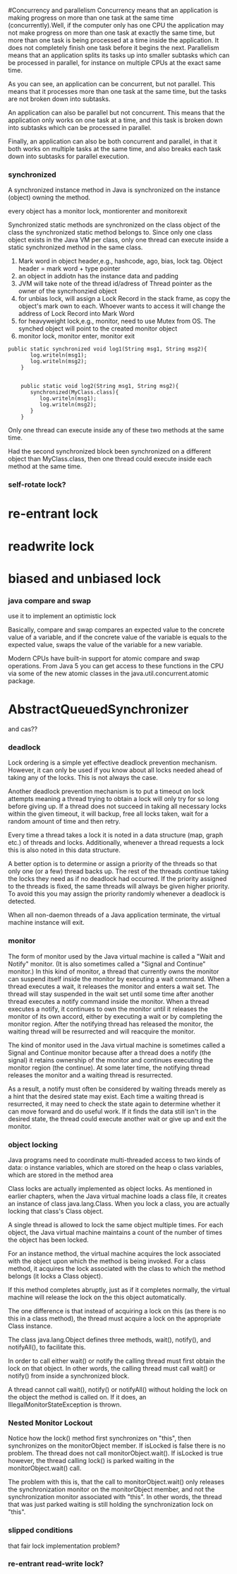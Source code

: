#Concurrency and parallelism
Concurrency means that an application is making progress on more than one task at the same time (concurrently).Well, if the computer only has one CPU the application may not make progress on more than one task at exactly the same time, but more than one task is being processed at a time inside the application. It does not completely finish one task before it begins the next.
Parallelism means that an application splits its tasks up into smaller subtasks which can be processed in parallel, for instance on multiple CPUs at the exact same time.

As you can see, an application can be concurrent, but not parallel. This means that it processes more than one task at the same time, but the tasks are not broken down into subtasks.

An application can also be parallel but not concurrent. This means that the application only works on one task at a time, and this task is broken down into subtasks which can be processed in parallel.

Finally, an application can also be both concurrent and parallel, in that it both works on multiple tasks at the same time, and also breaks each task down into subtasks for parallel execution.

### synchronized

A synchronized instance method in Java is synchronized on the instance (object) owning the method.

every object has a monitor lock, montiorenter and monitorexit

Synchronized static methods are synchronized on the class object of the class the synchronized static method belongs to. Since only one class object exists in the Java VM per class, only one thread can execute inside a static synchronized method in the same class.


1. Mark word in object header,e.g., hashcode, ago, bias, lock tag. Object header = mark word + type pointer
2. an object in addiotn has the instance data and padding
3. JVM will take note of the thread id/adress of Thread pointer  as the owner of the syncrhonzied object
4. for unbias lock, will assign a Lock Record in the stack frame, as copy the object's mark own to each. Whoever wants to access it will change the address of Lock Record into Mark Word
5. for heavyweight lock,e.g., monitor, need to use Mutex from OS. The synched object will point to the created monitor object
6. monitor lock, monitor enter, monitor exit


```
public static synchronized void log1(String msg1, String msg2){
       log.writeln(msg1);
       log.writeln(msg2);
    }

  
    public static void log2(String msg1, String msg2){
       synchronized(MyClass.class){
          log.writeln(msg1);
          log.writeln(msg2);  
       }
    }
```

Only one thread can execute inside any of these two methods at the same time.

Had the second synchronized block been synchronized on a different object than MyClass.class, then one thread could execute inside each method at the same time.


### self-rotate lock?

# re-entrant lock

# readwrite lock


# biased and unbiased lock

### java compare and swap

use it to implement an optimistic lock

Basically, compare and swap compares an expected value to the concrete value of a variable, and if the concrete value of the variable is equals to the expected value, swaps the value of the variable for a new variable.

Modern CPUs have built-in support for atomic compare and swap operations. From Java 5 you can get access to these functions in the CPU via some of the new atomic classes in the java.util.concurrent.atomic package.

# AbstractQueuedSynchronizer
and cas??

### deadlock

Lock ordering is a simple yet effective deadlock prevention mechanism. However, it can only be used if you know about all locks needed ahead of taking any of the locks. This is not always the case.

Another deadlock prevention mechanism is to put a timeout on lock attempts meaning a thread trying to obtain a lock will only try for so long before giving up. If a thread does not succeed in taking all necessary locks within the given timeout, it will backup, free all locks taken, wait for a random amount of time and then retry.

Every time a thread takes a lock it is noted in a data structure (map, graph etc.) of threads and locks. Additionally, whenever a thread requests a lock this is also noted in this data structure.

A better option is to determine or assign a priority of the threads so that only one (or a few) thread backs up. The rest of the threads continue taking the locks they need as if no deadlock had occurred. If the priority assigned to the threads is fixed, the same threads will always be given higher priority. To avoid this you may assign the priority randomly whenever a deadlock is detected.

When all non-daemon threads of a Java application terminate, the virtual machine instance will exit.

### monitor
The form of monitor used by the Java virtual machine is called a "Wait and Notify" monitor. (It is also sometimes called a "Signal and Continue" monitor.) In this kind of monitor, a thread that currently owns the monitor can suspend itself inside the monitor by executing a wait command. When a thread executes a wait, it releases the monitor and enters a wait set. The thread will stay suspended in the wait set until some time after another thread executes a notify command inside the monitor. When a thread executes a notify, it continues to own the monitor until it releases the monitor of its own accord, either by executing a wait or by completing the monitor region. After the notifying thread has released the monitor, the waiting thread will be resurrected and will reacquire the monitor.

The kind of monitor used in the Java virtual machine is sometimes called a Signal and Continue monitor because after a thread does a notify (the signal) it retains ownership of the monitor and continues executing the monitor region (the continue). At some later time, the notifying thread releases the monitor and a waiting thread is resurrected.

As a result, a notify must often be considered by waiting threads merely as a hint that the desired state may exist. Each time a waiting thread is resurrected, it may need to check the state again to determine whether it can move forward and do useful work. If it finds the data still isn't in the desired state, the thread could execute another wait or give up and exit the monitor.

### object locking

Java programs need to coordinate multi-threaded access to two kinds of data: o instance variables, which are stored on the heap o class variables, which are stored in the method area

Class locks are actually implemented as object locks. As mentioned in earlier chapters, when the Java virtual machine loads a class file, it creates an instance of class java.lang.Class. When you lock a class, you are actually locking that class's Class object.

A single thread is allowed to lock the same object multiple times. For each object, the Java virtual machine maintains a count of the number of times the object has been locked.

For an instance method, the virtual machine acquires the lock associated with the object upon which the method is being invoked. For a class method, it acquires the lock associated with the class to which the method belongs (it locks a Class object).

If this method completes abruptly, just as if it completes normally, the virtual machine will release the lock on the this object automatically.

The one difference is that instead of acquiring a lock on this (as there is no this in a class method), the thread must acquire a lock on the appropriate Class instance.


The class java.lang.Object defines three methods, wait(), notify(), and notifyAll(), to facilitate this.

In order to call either wait() or notify the calling thread must first obtain the lock on that object. In other words, the calling thread must call wait() or notify() from inside a synchronized block.

A thread cannot call wait(), notify() or notifyAll() without holding the lock on the object the method is called on. If it does, an IllegalMonitorStateException is thrown.

### Nested Monitor Lockout

Notice how the lock() method first synchronizes on "this", then synchronizes on the monitorObject member. If isLocked is false there is no problem. The thread does not call monitorObject.wait(). If isLocked is true however, the thread calling lock() is parked waiting in the monitorObject.wait() call.

The problem with this is, that the call to monitorObject.wait() only releases the synchronization monitor on the monitorObject member, and not the synchronization monitor associated with "this". In other words, the thread that was just parked waiting is still holding the synchronization lock on "this".

### slipped conditions

that fair lock implementation problem?

### re-entrant read-write lock?
